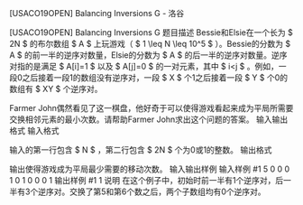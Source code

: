 



[USACO19OPEN] Balancing Inversions G - 洛谷














[USACO19OPEN] Balancing Inversions G
题目描述
Bessie和Elsie在一个长为 $ 2N $ 的布尔数组 $ A $ 上玩游戏（ $ 1 \leq N \leq 10^5 $ ）。Bessie的分数为 $ A $ 的前一半的逆序对数量，Elsie的分数为 $ A $ 的后一半的逆序对数量。逆序对指的是满足 $ A[i]=1 $ 以及 $ A[j]=0 $ 的一对元素，其中 $ i<j $ 。例如，一段0之后接着一段1的数组没有逆序对，一段 $ X $ 个1之后接着一段 $ Y $ 个0的数组有 $ XY $ 个逆序对。

Farmer John偶然看见了这一棋盘，他好奇于可以使得游戏看起来成为平局所需要交换相邻元素的最小次数。请帮助Farmer John求出这个问题的答案。
输入输出格式
输入格式

输入的第一行包含 $ N $ ，第二行包含 $ 2N $ 个为0或1的整数。
输出格式

输出使得游戏成为平局最少需要的移动次数。
输入输出样例
输入样例 #1
5
0 0 0 1 0 1 0 0 0 1
输出样例 #1
1
说明
在这个例子中，初始时前一半有1个逆序对，后一半有3个逆序对。交换了第5和第6个数之后，两个子数组均有0个逆序对。







